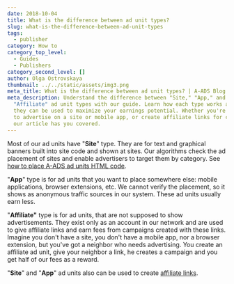 ```yaml
---
date: 2018-10-04
title: What is the difference between ad unit types?
slug: what-is-the-difference-between-ad-unit-types
tags:
  - publisher
category: How to
category_top_level:
  - Guides
  - Publishers
category_second_level: []
author: Olga Ostrovskaya
thumbnail: ../../static/assets/img3.png
meta_title: What is the difference between ad unit types? | A-ADS Blog
meta_description: Understand the difference between "Site," "App," and
  "Affiliate" ad unit types with our guide. Learn how each type works and how
  they can be used to maximize your earnings potential. Whether you're looking
  to advertise on a site or mobile app, or create affiliate links for campaigns,
  our article has you covered.
---
```

Most of our ad units have "**Site**" type. They are for text and graphical banners built into site code and shown at sites. Our algorithms check the ad placement of sites and enable advertisers to target them by category.  See [how to place A-ADS ad units HTML code](https://a-ads.com/blog/2019-06-17-how-to-place-an-ad-unit-code-correctly/).

"**App**" type is for ad units that you want to place somewhere else: mobile applications, browser extensions, etc. We cannot verify the placement, so it shows as anonymous traffic sources in our system. These ad units usually earn less.  

"**Affiliate"** type is for ad units, that are not supposed to show advertisements. They exist only as an account in our network and are used to give affiliate links and earn fees from campaigns created with these links. Imagine you don't have a site, you don't have a mobile app, nor a browser extension, but you've got a neighbor who needs advertising. You create an affiliate ad unit, give your neighbor a link, he creates a campaign and you get half of our fees as a reward.

"**Site**" and "**App**" ad units also can be used to create [affiliate links](https://a-ads.com/blog/2018-10-04-become-our-affiliate-partner-and-take-50-of-our-fees/).

